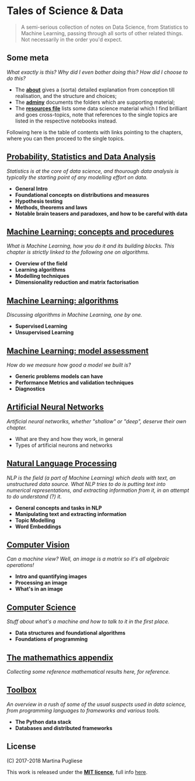 # Tales of Science & Data

> A semi-serious collection of notes on Data Science, from Statistics to Machine Learning, passing through all sorts of other related things. Not necessarily in the order you'd expect.

## Some meta

_What exactly is this? Why did I even bother doing this? How did I choose to do this?_

* The [**about**](about.md) gives a \(sorta\) detailed explanation from conception till realisation, and the structure and choices;
* The [**adminy**](adminy.md) documents the folders which are supporting material;
* The [**resources file**](maths/resources.md) lists some data science material which I find brilliant and goes cross-topics, note that references to the single topics are listed in the respective notebooks instead.

Following here is the table of contents with links pointing to the chapters, where you can then proceed to the single topics.

## [Probability, Statistics and Data Analysis](prob-stats-data-analysis.md)

_Statistics is at the core of data science, and thourough data analysis is typically the starting point of any modelling effort on data._

* **General Intro**
* **Foundational concepts on distributions and measures**
* **Hypothesis testing**
* **Methods, theorems and laws**
* **Notable brain teasers and paradoxes, and how to be careful with data**

## [Machine Learning: concepts and procedures](ml-procedures.md)

_What is Machine Learning, how you do it and its building blocks. This chapter is strictly linked to the following one on algorithms._

* **Overview of the field**
* **Learning algorithms**
* **Modelling techniques**
* **Dimensionality reduction and matrix factorisation**

## [Machine Learning: algorithms](ml-algorithms.md)

_Discussing algorithms in Machine Learning, one by one._

* **Supervised Learning**
* **Unsupervised Learning**

## [Machine Learning: model assessment](ml-assessment.md)

_How do we measure how good a model we built is?_

* **Generic problems models can have**
* **Performance Metrics and validation techniques**
* **Diagnostics**

## [Artificial Neural Networks](neural-nets.md)

_Artificial neural networlks, whether "shallow" or "deep", deserve their own chapter._

* What are they and how they work, in general
* Types of artificial neurons and networks

## [Natural Language Processing](nlp.md)

_NLP is the field \(a part of Machine Learning\) which deals with text, an unstructured data source. What NLP tries to do is putting text into numerical representations, and extracting information from it, in an attempt to do understand \(?\) it._

* **General concepts and tasks in NLP**
* **Manipulating text and extracting information**
* **Topic Modelling**
* **Word Embeddings**

## [Computer Vision](cv.md)

_Can a machine view? Well, an image is a matrix so it's all algebraic operations!_

* **Intro and quantifying images**
* **Processing an image**
* **What's in an image**

## [Computer Science](cs.md)

_Stuff about what's a machine and how to talk to it in the first place._

* **Data structures and foundational algorithms**
* **Foundations of programming**

## [The mathemathics appendix](maths/)

_Collecting some reference mathematical results here, for reference._

## [Toolbox](toolbox/)

_An overview in a rush of some of the usual suspects used in data science, from programming languages to frameworks and various tools._

* **The Python data stack**
* **Databases and distributed frameworks**

## License

\(C\) 2017-2018 Martina Pugliese

This work is released under the [**MIT licence**](https://opensource.org/licenses/MIT), full info [here](license.md).

